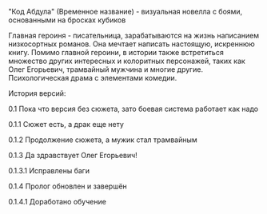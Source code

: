 "Код Абдула" (Временное название) - визуальная новелла с боями, основанными на бросках кубиков

Главная героиня - писательница, зарабатываются на жизнь написанием низкосортных романов. Она мечтает написать настоящую, искреннюю книгу.
Помимо главной героини, в истории также встретиться множество других интересных и колоритных персонажей, таких как Олег Егорьевич, трамвайный мужчина и многие другие. Психологическая драма с элементами комедии.

История версий:

0.1 Пока что версия без сюжета, зато боевая система работает как надо 

0.1.1 Сюжет есть, а драк еще нету

0.1.2 Продолжение сюжета, а мужик стал трамвайным

0.1.3 Да здравствует Олег Егорьевич!

 0.1.3.1 Исправлены баги

0.1.4 Пролог обновлен и завершён

 0.1.4.1 Доработано обучение